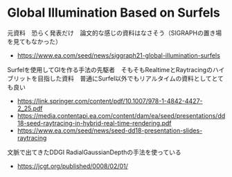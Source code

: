 # Global Illumination Based on Surfels

元資料　恐らく発表だけ　論文的な感じの資料はなさそう（SIGRAPHの置き場を見てもなかった）
- https://www.ea.com/seed/news/siggraph21-global-illumination-surfels

Surfelを使用してGIを作る手法の先駆者　そもそもRealtimeとRaytracingのハイブリットを目指した資料　普通にSurfel以外でもリアルタイムの資料としてとても良い
- https://link.springer.com/content/pdf/10.1007/978-1-4842-4427-2_25.pdf
- https://media.contentapi.ea.com/content/dam/ea/seed/presentations/dd18-seed-raytracing-in-hybrid-real-time-rendering.pdf
- https://www.ea.com/seed/news/seed-dd18-presentation-slides-raytracing

文脈で出てきたDDGI
RadialGaussianDepthの手法を使っている
- https://jcgt.org/published/0008/02/01/
